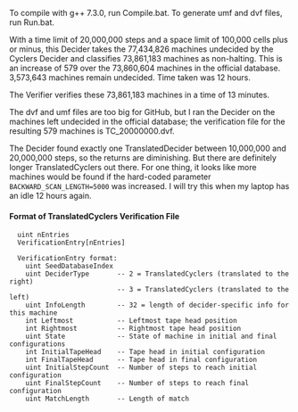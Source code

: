 To compile with g++ 7.3.0, run Compile.bat.
To generate umf and dvf files, run Run.bat.

With a time limit of 20,000,000 steps and a space limit of 100,000 cells plus or minus, this Decider takes the 77,434,826 machines undecided by the Cyclers Decider and classifies 73,861,183 machines as non-halting. This is an increase of 579 over the 73,860,604 machines in the official database. 3,573,643 machines remain undecided. Time taken was 12 hours.

The Verifier verifies these 73,861,183 machines in a time of 13 minutes.

The dvf and umf files are too big for GitHub, but I ran the Decider on the machines left undecided in the official database; the verification file for the resulting 579 machines is TC_20000000.dvf.

The Decider found exactly one TranslatedDecider between 10,000,000 and 20,000,000 steps, so the returns are diminishing. But there are definitely longer TranslatedCyclers out there. For one thing, it looks like more machines would be found if the hard-coded parameter `BACKWARD_SCAN_LENGTH=5000` was increased. I will try this when my laptop has an idle 12 hours again.

#### Format of TranslatedCyclers Verification File
```
  uint nEntries
  VerificationEntry[nEntries]

  VerificationEntry format:
    uint SeedDatabaseIndex
    uint DeciderType       -- 2 = TranslatedCyclers (translated to the right)
                           -- 3 = TranslatedCyclers (translated to the left)
    uint InfoLength        -- 32 = length of decider-specific info for this machine
    int Leftmost           -- Leftmost tape head position
    int Rightmost          -- Rightmost tape head position
    uint State             -- State of machine in initial and final configurations
    int InitialTapeHead    -- Tape head in initial configuration
    int FinalTapeHead      -- Tape head in final configuration
    uint InitialStepCount  -- Number of steps to reach initial configuration
    uint FinalStepCount    -- Number of steps to reach final configuration
    uint MatchLength       -- Length of match
```

